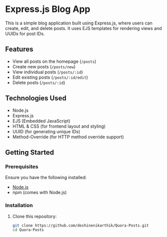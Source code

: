 # Express.js Blog App

This is a simple blog application built using Express.js, where users can create, edit, and delete posts. It uses EJS templates for rendering views and UUIDs for post IDs.

## Features
- View all posts on the homepage (`/posts`)
- Create new posts (`/posts/new`)
- View individual posts (`/posts/:id`)
- Edit existing posts (`/posts/:id/edit`)
- Delete posts (`/posts/:id`)

## Technologies Used
- Node.js
- Express.js
- EJS (Embedded JavaScript)
- HTML & CSS (for frontend layout and styling)
- UUID (for generating unique IDs)
- Method-Override (for HTTP method override support)

## Getting Started
### Prerequisites
Ensure you have the following installed:
- [Node.js](https://nodejs.org/)
- npm (comes with Node.js)

### Installation
1. Clone this repository:
   ```sh
   git clone https://github.com/deshinenikarthik/Quora-Posts.git
   cd Quora-Posts
